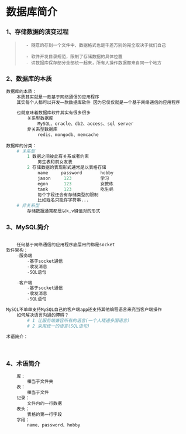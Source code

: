 # 数据库简介

### 1、存储数据的演变过程

> 		- 随意的存到一个文件中、数据格式也是千差万别的完全取决于我们自己
>
> 		- 软件开发目录规范，限制了存储数据的具体位置
> 		- 讲数据库保存部分全部统一起来，所有人操作数据都来自同一个地方



### 2、数据库的本质

```python
数据库的本质：
	本质其实就是一款基于网络通信的应用程序
    其实每个人都可以开发一款数据库软件 因为它仅仅就是一个基于网络通信的应用程序

    也就意味着数据库软件其实有很多很多
        关系型数据库
            MySQL、oracle、db2、access、sql server
        非关系型数据库
            redis、mongodb、memcache
            
数据库的分类：
    # 关系型
        1 数据之间彼此有关系或者约束
            男生表和前女友表
        2 存储数据的表现形式通常是以表格存储	
            name     password		hobby
            jason	  123			学习
            egon	  123			女教练
            tank	  123			吃生蚝
            每个字段还会有存储类型的限制
            比如姓名只能存字符串...
    # 非关系型
        存储数据通常都是以k,v键值对的形式
```



### 3、MySQL简介

```python

	任何基于网络通信的应用程序底层用的都是socket
软件架构：
    -服务端
        -基于socket通信
        -收发消息
        -SQL语句

    -客户端
        -基于socket通信
        -收发消息
        -SQL语句

MySQL不单单支持MySQL自己的客户端app还支持其他编程语言来充当客户端操作
	如何解决语言沟通的障碍？
    	# 1 让服务端兼容所有的语言(一个人精通多国语言)
        # 2 采用统一的语言(SQL语句)
        
术语简介：

        
```



### 4、术语简介

```python
	库：
    	相当于文件夹
	表：
    	相当于文件
	记录：
    	文件内的一行数据
	表头：
    	表格的第一行字段
	字段：
    	name、password、hobby
```

